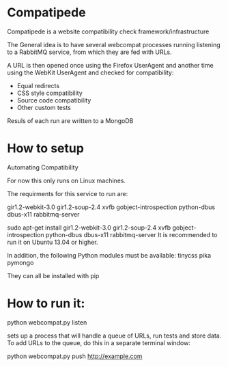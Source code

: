 Compatipede
=========

Compatipede is a website compatibility check framework/infrastructure

The General idea is to have several webcompat processes running listening to
a RabbitMQ service, from which they are fed with URLs.

A URL is then opened once using the Firefox UserAgent and another time using the
WebKit UserAgent and checked for compatibility:
- Equal redirects
- CSS style compatibility
- Source code compatibility
- Other custom tests

Resuls of each run are written to a MongoDB


How to setup
============
Automating Compatibility

For now this only runs on Linux machines.

The requirments for this service to run are:

gir1.2-webkit-3.0
gir1.2-soup-2.4
xvfb
gobject-introspection
python-dbus
dbus-x11
rabbitmq-server


sudo apt-get install gir1.2-webkit-3.0 gir1.2-soup-2.4 xvfb gobject-introspection python-dbus dbus-x11 rabbitmq-server
It is recommended to run it on Ubuntu 13.04 or higher.

In addition, the following Python modules must be available:
tinycss
pika
pymongo

They can all be installed with pip


How to run it:
==============

python webcompat.py listen

sets up a process that will handle a queue of URLs, run tests and store data.
To add URLs to the queue, do this in a separate terminal window:

python webcompat.py push http://example.com
